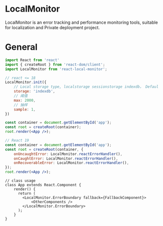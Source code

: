 # LocalMonitor
LocalMonitor is an error tracking and performance monitoring tools, suitable for localization and Private deployment project.

# General
``` jsx
import React from 'react'
import { createRoot } from 'react-dom/client';
import LocalMonitor from 'react-local-monitor';

// react <= 18
LocalMonitor.init({
    // Local storage type, localstorage sessionstorage indexdb， Default IndexDB, then downgrade compatibility
    storage: 'indexdb',
    // 阈值
    max: 2000,
    // 抽样
    sample: 1,
})

const container = document.getElementById('app');
const root = createRoot(container);
root.render(<App />);
```

``` jsx
// React 19
const container = document.getElementById('app');
const root = createRoot(container, {
    onUncaughtError: LocalMonitor.reactErrorHandler(),
    onCaughtError: LocalMonitor.reactErrorHandler(),
    onRecoverableError: LocalMonitor.reactErrorHandler(),
});
root.render(<App />);
```

```
// class usage
class App extends React.Component {
    render() {
      return (
        <LocalMonitor.ErrorBoundary fallback={FallbackComponent}>
            <OtherComponents />
        </LocalMonitor.ErrorBoundary>
      );
    }
}
```
